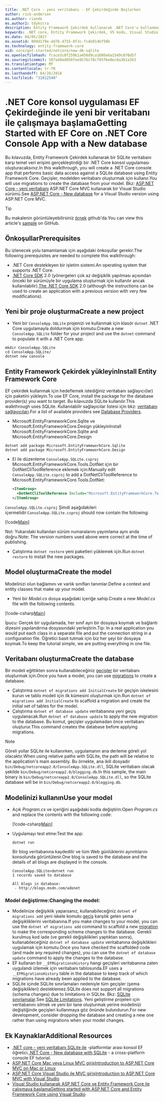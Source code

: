 ```yaml
---
title: .NET Core - yeni veritabanı - EF Çekirdeğinde Başlarken
author: rick-anderson
ms.author: riande
ms.author2: tdykstra
description: Entity Framework Çekirdek kullanarak .NET Core'u kullanmaya başlama
keywords: .NET core, Entity Framework Çekirdek, VS kodu, Visual Studio kodu, Mac, Linux
ms.date: 04/05/2017
ms.assetid: 099d179e-dd7b-4755-8f3c-fcde914bf50b
ms.technology: entity-framework-core
uid: core/get-started/netcore/new-db-sqlite
ms.openlocfilehash: fcace3c0f259b1a456d9ca1086e6a1549c070d57
ms.sourcegitcommit: 507a40ed050fee957bcf8cf05f6e0ec8a3b1a363
ms.translationtype: MT
ms.contentlocale: tr-TR
ms.lasthandoff: 04/26/2018
ms.locfileid: "31812540"
---
```

# <a name="getting-started-with-ef-core-on-net-core-console-app-with-a-new-database"></a><span data-ttu-id="9c710-104">.NET Core konsol uygulaması EF Çekirdeğinde ile yeni bir veritabanı ile çalışmaya başlama</span><span class="sxs-lookup"><span data-stu-id="9c710-104">Getting Started with EF Core on .NET Core Console App with a New database</span></span>

<span data-ttu-id="9c710-105">Bu kılavuzda, Entity Framework Çekirdek kullanarak bir SQLite veritabanı karşı temel veri erişimi gerçekleştirdiği bir .NET Core konsol uygulaması oluşturacaksınız.</span><span class="sxs-lookup"><span data-stu-id="9c710-105">In this walkthrough, you will create a .NET Core console app that performs basic data access against a SQLite database using Entity Framework Core.</span></span> <span data-ttu-id="9c710-106">Geçişler, modelden veritabanı oluşturmak için kullanır.</span><span class="sxs-lookup"><span data-stu-id="9c710-106">You will use migrations to create the database from your model.</span></span> <span data-ttu-id="9c710-107">Bkz: [ASP.NET Core - yeni veritabanı](xref:core/get-started/aspnetcore/new-db) ASP.NET Core MVC kullanarak bir Visual Studio sürümü.</span><span class="sxs-lookup"><span data-stu-id="9c710-107">See [ASP.NET Core - New database](xref:core/get-started/aspnetcore/new-db) for a Visual Studio version using ASP.NET Core MVC.</span></span>

> [!TIP]  
> <span data-ttu-id="9c710-108">Bu makalenin görüntüleyebilirsiniz [örnek](https://github.com/aspnet/EntityFramework.Docs/tree/master/samples/core/GetStarted/NetCore/ConsoleApp.SQLite) github'da.</span><span class="sxs-lookup"><span data-stu-id="9c710-108">You can view this article's [sample](https://github.com/aspnet/EntityFramework.Docs/tree/master/samples/core/GetStarted/NetCore/ConsoleApp.SQLite) on GitHub.</span></span>

## <a name="prerequisites"></a><span data-ttu-id="9c710-109">Önkoşullar</span><span class="sxs-lookup"><span data-stu-id="9c710-109">Prerequisites</span></span>

<span data-ttu-id="9c710-110">Bu izlenecek yolu tamamlamak için aşağıdaki önkoşullar gerekir:</span><span class="sxs-lookup"><span data-stu-id="9c710-110">The following prerequisites are needed to complete this walkthrough:</span></span>
* <span data-ttu-id="9c710-111">.NET Core destekleyen bir işletim sistemi.</span><span class="sxs-lookup"><span data-stu-id="9c710-111">An operating system that supports .NET Core.</span></span>
* <span data-ttu-id="9c710-112">[.NET Core SDK](https://www.microsoft.com/net/core) 2.0 (yönergeleri çok az değişiklik yapılması açısından önceki bir sürümüyle bir uygulama oluşturmak için kullanılır ancak kullanılabilir).</span><span class="sxs-lookup"><span data-stu-id="9c710-112">[The .NET Core SDK](https://www.microsoft.com/net/core) 2.0 (although the instructions can be used to create an application with a previous version with very few modifications).</span></span>

## <a name="create-a-new-project"></a><span data-ttu-id="9c710-113">Yeni bir proje oluşturma</span><span class="sxs-lookup"><span data-stu-id="9c710-113">Create a new project</span></span>

* <span data-ttu-id="9c710-114">Yeni bir `ConsoleApp.SQLite` projenizi ve kullanmak için klasör `dotnet` .NET Core uygulamayla doldurmak için komutu.</span><span class="sxs-lookup"><span data-stu-id="9c710-114">Create a new `ConsoleApp.SQLite` folder for your project and use the `dotnet` command to populate it with a .NET Core app.</span></span>

``` Console
mkdir ConsoleApp.SQLite
cd ConsoleApp.SQLite/
dotnet new console
```

## <a name="install-entity-framework-core"></a><span data-ttu-id="9c710-115">Entity Framework Çekirdek yükleyin</span><span class="sxs-lookup"><span data-stu-id="9c710-115">Install Entity Framework Core</span></span>

<span data-ttu-id="9c710-116">EF çekirdek kullanmak için hedeflemek istediğiniz veritabanı sağlayıcı(lar) için paketini yükleyin.</span><span class="sxs-lookup"><span data-stu-id="9c710-116">To use EF Core, install the package for the database provider(s) you want to target.</span></span> <span data-ttu-id="9c710-117">Bu kılavuzda SQLite kullanılır.</span><span class="sxs-lookup"><span data-stu-id="9c710-117">This walkthrough uses SQLite.</span></span> <span data-ttu-id="9c710-118">Kullanılabilir sağlayıcılar listesi için bkz: [veritabanı sağlayıcıları](../../providers/index.md).</span><span class="sxs-lookup"><span data-stu-id="9c710-118">For a list of available providers see [Database Providers](../../providers/index.md).</span></span>

* <span data-ttu-id="9c710-119">Microsoft.EntityFrameworkCore.Sqlite ve Microsoft.EntityFrameworkCore.Design yükleyin</span><span class="sxs-lookup"><span data-stu-id="9c710-119">Install Microsoft.EntityFrameworkCore.Sqlite and Microsoft.EntityFrameworkCore.Design</span></span>

``` Console
dotnet add package Microsoft.EntityFrameworkCore.Sqlite
dotnet add package Microsoft.EntityFrameworkCore.Design
```

* <span data-ttu-id="9c710-120">El ile düzenleme `ConsoleApp.SQLite.csproj` Microsoft.EntityFrameworkCore.Tools.DotNet için bir DotNetCliToolReference eklemek için:</span><span class="sxs-lookup"><span data-stu-id="9c710-120">Manually edit `ConsoleApp.SQLite.csproj` to add a DotNetCliToolReference to Microsoft.EntityFrameworkCore.Tools.DotNet:</span></span>

  ``` xml
  <ItemGroup>
    <DotNetCliToolReference Include="Microsoft.EntityFrameworkCore.Tools.DotNet" Version="2.0.0" />
  </ItemGroup>
  ```

<span data-ttu-id="9c710-121">`ConsoleApp.SQLite.csproj` Şimdi aşağıdakileri içermelidir:</span><span class="sxs-lookup"><span data-stu-id="9c710-121">`ConsoleApp.SQLite.csproj` should now contain the following:</span></span>

[!code[Main](../../../../samples/core/GetStarted/NetCore/ConsoleApp.SQLite/ConsoleApp.SQLite.csproj)]

 <span data-ttu-id="9c710-122">Not: Yukarıdaki kullanılan sürüm numaralarını yayımlama aynı anda doğru.</span><span class="sxs-lookup"><span data-stu-id="9c710-122">Note: The version numbers used above were correct at the time of publishing.</span></span>

*  <span data-ttu-id="9c710-123">Çalıştırma `dotnet restore` yeni paketleri yüklemek için.</span><span class="sxs-lookup"><span data-stu-id="9c710-123">Run `dotnet restore` to install the new packages.</span></span>

## <a name="create-the-model"></a><span data-ttu-id="9c710-124">Model oluşturma</span><span class="sxs-lookup"><span data-stu-id="9c710-124">Create the model</span></span>

<span data-ttu-id="9c710-125">Modelinizi olun bağlamını ve varlık sınıfları tanımlar.</span><span class="sxs-lookup"><span data-stu-id="9c710-125">Define a context and entity classes that make up your model.</span></span>

* <span data-ttu-id="9c710-126">Yeni bir *Model.cs* dosya aşağıdaki içeriğe sahip.</span><span class="sxs-lookup"><span data-stu-id="9c710-126">Create a new *Model.cs* file with the following contents.</span></span>

[!code-csharp[Main](../../../../samples/core/GetStarted/NetCore/ConsoleApp.SQLite/Model.cs)]

<span data-ttu-id="9c710-127">İpucu: Gerçek bir uygulamada, her sınıf ayrı bir dosyaya koymak ve bağlantı dizesini yapılandırma dosyasındaki yerleştirin.</span><span class="sxs-lookup"><span data-stu-id="9c710-127">Tip: In a real application you would put each class in a separate file and put the connection string in a configuration file.</span></span> <span data-ttu-id="9c710-128">Öğretici basit tutmak için biz her şeyi bir dosyaya koymak.</span><span class="sxs-lookup"><span data-stu-id="9c710-128">To keep the tutorial simple, we are putting everything in one file.</span></span>

## <a name="create-the-database"></a><span data-ttu-id="9c710-129">Veritabanı oluşturma</span><span class="sxs-lookup"><span data-stu-id="9c710-129">Create the database</span></span>

<span data-ttu-id="9c710-130">Bir modeli eğittikten sonra kullanabileceğiniz [geçişler](https://docs.microsoft.com/aspnet/core/data/ef-mvc/migrations#introduction-to-migrations) bir veritabanı oluşturmak için.</span><span class="sxs-lookup"><span data-stu-id="9c710-130">Once you have a model, you can use [migrations](https://docs.microsoft.com/aspnet/core/data/ef-mvc/migrations#introduction-to-migrations) to create a database.</span></span>

* <span data-ttu-id="9c710-131">Çalıştırma `dotnet ef migrations add InitialCreate` bir geçişin iskelesini kurun ve tablo modeli için ilk kümesini oluşturmak için.</span><span class="sxs-lookup"><span data-stu-id="9c710-131">Run `dotnet ef migrations add InitialCreate` to scaffold a migration and create the initial set of tables for the model.</span></span>
* <span data-ttu-id="9c710-132">Çalıştırma `dotnet ef database update` veritabanına yeni geçiş uygulanacak.</span><span class="sxs-lookup"><span data-stu-id="9c710-132">Run `dotnet ef database update` to apply the new migration to the database.</span></span> <span data-ttu-id="9c710-133">Bu komut, geçişler uygulamadan önce veritabanı oluşturur.</span><span class="sxs-lookup"><span data-stu-id="9c710-133">This command creates the database before applying migrations.</span></span>

> [!NOTE]  
> <span data-ttu-id="9c710-134">Göreli yollar SQLite ile kullanırken, uygulamanın ana derleme göreli yol olacaktır.</span><span class="sxs-lookup"><span data-stu-id="9c710-134">When using relative paths with SQLite, the path will be relative to the application's main assembly.</span></span> <span data-ttu-id="9c710-135">Bu örnekte, ana ikili dosyadır `bin/Debug/netcoreapp2.0/ConsoleApp.SQLite.dll`, SQLite veritabanı olacak şekilde `bin/Debug/netcoreapp2.0/blogging.db`.</span><span class="sxs-lookup"><span data-stu-id="9c710-135">In this sample, the main binary is `bin/Debug/netcoreapp2.0/ConsoleApp.SQLite.dll`, so the SQLite database will be in `bin/Debug/netcoreapp2.0/blogging.db`.</span></span>

## <a name="use-your-model"></a><span data-ttu-id="9c710-136">Modelinizi kullanın</span><span class="sxs-lookup"><span data-stu-id="9c710-136">Use your model</span></span>

* <span data-ttu-id="9c710-137">Açık *Program.cs* ve içeriğini aşağıdaki kodla değiştirin:</span><span class="sxs-lookup"><span data-stu-id="9c710-137">Open *Program.cs* and replace the contents with the following code:</span></span>

  [!code-csharp[Main](../../../../samples/core/GetStarted/NetCore/ConsoleApp.SQLite/Program.cs)]

* <span data-ttu-id="9c710-138">Uygulamayı test etme:</span><span class="sxs-lookup"><span data-stu-id="9c710-138">Test the app:</span></span>

  `dotnet run`

  <span data-ttu-id="9c710-139">Bir blog veritabanına kaydedilir ve tüm Web günlüklerini ayrıntılarını konsolunda görüntülenir.</span><span class="sxs-lookup"><span data-stu-id="9c710-139">One blog is saved to the database and the details of all blogs are displayed in the console.</span></span>

  ``` Console
  ConsoleApp.SQLite>dotnet run
  1 records saved to database

  All blogs in database:
   - http://blogs.msdn.com/adonet
  ```

### <a name="changing-the-model"></a><span data-ttu-id="9c710-140">Model değiştirme:</span><span class="sxs-lookup"><span data-stu-id="9c710-140">Changing the model:</span></span>

- <span data-ttu-id="9c710-141">Modelinize değişiklik yaparsanız, kullanabileceğiniz `dotnet ef migrations add` yeni iskele komutu [geçiş](https://docs.microsoft.com/aspnet/core/data/ef-mvc/migrations#introduction-to-migrations) karşılık gelen şema değişikliklerini veritabanına.</span><span class="sxs-lookup"><span data-stu-id="9c710-141">If you make changes to your model, you can use the `dotnet ef migrations add` command to scaffold a new [migration](https://docs.microsoft.com/aspnet/core/data/ef-mvc/migrations#introduction-to-migrations)  to make the corresponding schema changes to the database.</span></span> <span data-ttu-id="9c710-142">Gerekli kurulmuş kod iade (ve gerekli değişiklikleri yaptıktan sonra), kullanabileceğiniz `dotnet ef database update` veritabanına değişiklikleri uygulamak için komutu.</span><span class="sxs-lookup"><span data-stu-id="9c710-142">Once you have checked the scaffolded code (and made any required changes), you can use the `dotnet ef database update` command to apply the changes to the database.</span></span>
- <span data-ttu-id="9c710-143">EF kullanan bir `__EFMigrationsHistory` hangi geçişleri veritabanına zaten uygulandı izlemek için veritabanı tablosunda.</span><span class="sxs-lookup"><span data-stu-id="9c710-143">EF uses a `__EFMigrationsHistory` table in the database to keep track of which migrations have already been applied to the database.</span></span>
- <span data-ttu-id="9c710-144">SQLite içinde SQLite sınırlamaları nedeniyle tüm geçişler (şema değişiklikleri) desteklemez.</span><span class="sxs-lookup"><span data-stu-id="9c710-144">SQLite does not support all migrations (schema changes) due to limitations in SQLite.</span></span> <span data-ttu-id="9c710-145">Bkz: [SQLite sınırlamalar](../../providers/sqlite/limitations.md).</span><span class="sxs-lookup"><span data-stu-id="9c710-145">See [SQLite Limitations](../../providers/sqlite/limitations.md).</span></span> <span data-ttu-id="9c710-146">Yeni geliştirme projeleri için veritabanını silmek ve yeni bir tane oluşturmak yerine modelinizi değiştiğinde geçişleri kullanmaya göz önünde bulundurun.</span><span class="sxs-lookup"><span data-stu-id="9c710-146">For new development, consider dropping the database and creating a new one rather than using migrations when your model changes.</span></span>

## <a name="additional-resources"></a><span data-ttu-id="9c710-147">Ek Kaynaklar</span><span class="sxs-lookup"><span data-stu-id="9c710-147">Additional Resources</span></span>

* <span data-ttu-id="9c710-148">[.NET core - yeni veritabanı SQLite ile](xref:core/get-started/netcore/new-db-sqlite) -platformlar arası konsol EF öğretici.</span><span class="sxs-lookup"><span data-stu-id="9c710-148">[.NET Core - New database with SQLite](xref:core/get-started/netcore/new-db-sqlite) -  a cross-platform console EF tutorial.</span></span>
* [<span data-ttu-id="9c710-149">ASP.NET Core Mac veya Linux MVC giriş</span><span class="sxs-lookup"><span data-stu-id="9c710-149">Introduction to ASP.NET Core MVC on Mac or Linux</span></span>](https://docs.microsoft.com/aspnet/core/tutorials/first-mvc-app-xplat/index)
* [<span data-ttu-id="9c710-150">ASP.NET Core Visual Studio ile MVC giriş</span><span class="sxs-lookup"><span data-stu-id="9c710-150">Introduction to ASP.NET Core MVC with Visual Studio</span></span>](https://docs.microsoft.com/aspnet/core/tutorials/first-mvc-app/index)
* [<span data-ttu-id="9c710-151">Visual Studio kullanarak ASP.NET Core ve Entity Framework Core ile çalışmaya başlama</span><span class="sxs-lookup"><span data-stu-id="9c710-151">Getting started with ASP.NET Core and Entity Framework Core using Visual Studio</span></span>](https://docs.microsoft.com/aspnet/core/data/ef-mvc/index)
